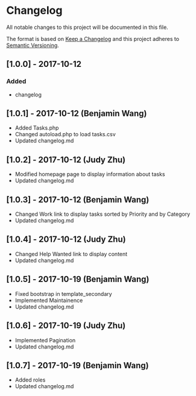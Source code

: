 # Changelog
All notable changes to this project will be documented in this file.

The format is based on [Keep a Changelog](http://keepachangelog.com/en/1.0.0/)
and this project adheres to [Semantic Versioning](http://semver.org/spec/v2.0.0.html).


## [1.0.0] - 2017-10-12
### Added
- changelog

## [1.0.1] - 2017-10-12 (Benjamin Wang)

- Added Tasks.php
- Changed autoload.php to load tasks.csv
- Updated changelog.md

## [1.0.2] - 2017-10-12 (Judy Zhu)

- Modified homepage page to display information about tasks
- Updated changelog.md

## [1.0.3] - 2017-10-12 (Benjamin Wang)

- Changed Work link to display tasks sorted by Priority and by Category
- Updated changelog.md

## [1.0.4] - 2017-10-12 (Judy Zhu)

- Changed Help Wanted link to display content
- Updated changelog.md

## [1.0.5] - 2017-10-19 (Benjamin Wang)

- Fixed bootstrap in template_secondary
- Implemented Maintainence
- Updated changelog.md

## [1.0.6] - 2017-10-19 (Judy Zhu)

- Implemented Pagination
- Updated changelog.md

## [1.0.7] - 2017-10-19 (Benjamin Wang)

- Added roles
- Updated changelog.md